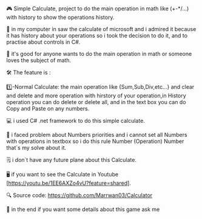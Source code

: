 🎮 Simple Calculate, project to do the main operation in math like (+-*/...) with history to show the operations history.

🎯 in my computer in saw the calculate of microsoft and i admired it because it has history about your operations so i took the decision to do it, and to practise about controls in C#.

📢 it's good for anyone wants to do the main operation in math or someone loves the subject of math.

🛠️ The feature is : 

1️⃣-Normal Calculate:
the main operation like {Sum,Sub,Div,etc...} and clear and delete and more operation
with hirstory of your operation,in History operation you can do delete or delete all,
and in the text box you can do Copy and Paste on any numbers.

💻 i used C# .net framework to do this simple calculate.

🧱 i faced problem about Numbers priorities and i cannot set all Numbers with operations
in textbox so i do this rule Number (Operation) Number that`s my solve about it.

🗒️ i don`t have any future plane about this Calculate.

🖥️ if you want to see the Calculate in Youtube [https://youtu.be/1EE6AXZo4vU?feature=shared].

🔍 Source code:
https://github.com/Marrwan03/Calculator


📧 in the end if you want some details about this game ask me